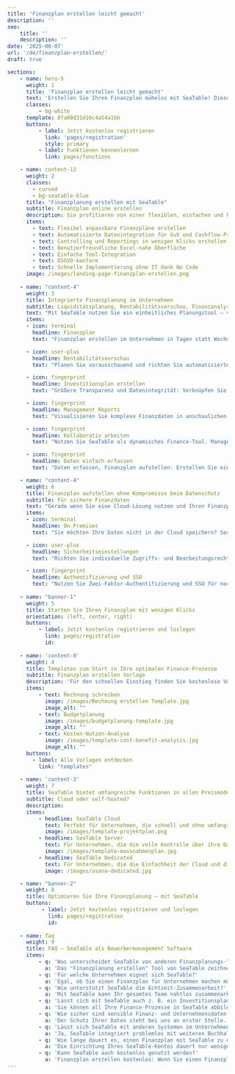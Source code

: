 ```yaml
---
title: 'Finanzplan erstellen leicht gemacht'
description: ''
seo:
    title: ''
    description: ''
date: '2025-08-07'
url: '/de/finanzplan-erstellen/'
draft: true

sections:
    - name: hero-5
      weight: 1
      title: 'Finanzplan erstellen leicht gemacht'
      text: 'Erstellen Sie Ihren Finanzplan mühelos mit SeaTable! Diese innovative Plattform kombiniert die Vorzüge von Tabellen mit den leistungsstarken Funktionen moderner Cloud-Datenbanken. Perfekt für Unternehmen, Start-ups und Freiberufler, die ihren Finanzplan erstellen und optimieren möchten.'
      classes:
          - bg-white
      template: 8fa08d31d16c4a54a1bb
      buttons:
          - label: Jetzt kostenlos registrieren
            link: 'pages/registration'
            style: primary
          - label: Funktionen kennenlernen
            link: pages/functions

    - name: content-12
      weight: 2
      classes: 
        - curved
        - bg-seatable-blue
      title: "Finanzplanung erstellen mit SeaTable"
      subtitle: Finanzplan online erstellen
      description: Sie profitieren von einer flexiblen, einfachen und kollaborativen Lösung, die Ihren Finanzplan im Unternehmen auf das nächste Level bringt. Starten Sie jetzt!
      items:
        - text: Flexibel anpassbare Finanzpläne erstellen
        - text: Automatisierte Datenintegration für GuV und Cashflow-Prognosen
        - text: Controlling und Reportings in wenigen Klicks erstellen
        - text: Benutzerfreundliche Excel-nahe Oberfläche
        - text: Einfache Tool-Integration
        - text: DSGVO-konform
        - text: Schnelle Implementierung ohne IT dank No Code
      image: /images/landing-page-finanzplan-erstellen.png
 
    - name: "content-4"
      weight: 3
      title: Integrierte Finanzplanung im Unternehmen
      subtitle: Liquiditätsplanung, Rentabilitätsvorschau, Finanzanalyse 
      text: "Mit SeaTable nutzen Sie ein einheitliches Planungstool – vom Kapitalbedarfs und Finanzierungsplan bis zu Finanzanlysen und Reports. Lassen Sie alle relevanten Daten automatisiert in einer Single-Source-of-Truth zusammenfließen. Arbeiten Sie kollaborativ in Echtzeit zusammen. Schaffen Sie maximale Transparenz dank integrierter Automatisierungs- und Benachrichtigungsfunktionen."
      items:
      - icon: terminal
        headline: Finanzplan
        text: "Finanzplan erstellen im Unternehmen in Tagen statt Wochen: Mit SeaTable planen Sie schneller und greifen jederzeit auf aktuelle Zahlen zu."

      - icon: user-plus
        headline: Rentabilitätsvorschau
        text: "Planen Sie vorausschauend und richten Sie automatisierte Benachrichtigungen ein, um Planabweichungen frühzeitig zu erkennen."

      - icon: fingerprint
        headline: Investitionsplan erstellen
        text: "Größere Transparenz und Datenintegrität: Verknüpfen Sie Forecasting und Budget zu einem belastbaren Investitionsplan." 

      - icon: fingerprint
        headline: Management Reports
        text: "Visualisieren Sie komplexe Finanzdaten in anschaulichen Analyse-Dashboards. Erstellen Sie aussagekräftige Reportings mit Echtzeitdaten." 

      - icon: fingerprint
        headline: Kollaborativ arbeiten
        text: "Nutzen Sie SeaTable als dynamisches Finance-Tool. Managen Sie Prozesse und Tasks und arbeiten Sie ohne Datenverlust in Echtzeit zusammen."

      - icon: fingerprint
        headline: Daten einfach erfassen
        text: "Daten erfassen, Finanzplan aufstellen: Erstellen Sie ein benutzerfreundliches Finance-Frontend mit unserem Universal App Builder."

    - name: "content-4"
      weight: 6
      title: Finanzplan aufstellen ohne Kompromisse beim Datenschutz
      subtitle: Für sichere Finanzdaten
      text: "Gerade wenn Sie eine Cloud-Lösung nutzen und Ihren Finanzplan online erstellen, müssen Ihre Daten besonders gut geschützt sein. Für uns haben Datenschutz und Datensicherheit höchste Priorität. Denn beim Schutz Ihrer Daten machen wir Kompromisse - und Sie sollten es auch nicht, wenn Sie einen Finanzplan aufstellen."
      items:
      - icon: terminal
        headline: On-Premises
        text: "Sie möchten Ihre Daten nicht in der Cloud speichern? SeaTable Server bietet den gleichen Funktionsumfang."

      - icon: user-plus
        headline: Sicherheitseinstellungen
        text: "Richten Sie individuelle Zugriffs- und Bearbeitungsrechte ein und beschränken Sie den Zugang zu sensiblen Daten."

      - icon: fingerprint
        headline: Authentifizierung und SSO
        text: "Nutzen Sie Zwei-Faktor-Authentifizierung und SSO für noch größere Datensicherheit." 
        
    - name: "banner-1"
      weight: 5
      title: Starten Sie Ihren Finanzplan mit wenigen Klicks
      orientation: (left, center, right)
      buttons: 
          - label: Jetzt kostenlos registrieren und loslegen
            link: pages/registration
            id: 
    
    - name: 'content-8'
      weight: 4
      title: Templates zum Start in Ihre optimalen Finance-Prozesse
      subtitle: Finanzplan erstellen Vorlage
      description: 'Für den schnellen Einstieg finden Sie kostenlose Vorlagen speziell für einen Finanzplan für Unternehmen. Sie können jede Vorlage flexibel anpassen und erweitern, damit sie für Ihren Kapitalbedarfs und Finanzierungsplan passt. Mit nur einem Klick importieren Sie Templates in Ihren SeaTable Account.'
      items:
          - text: Rechnung schreiben
            image: /images/Rechnung erstellen Template.jpg
            image_alt: ""
          - text: Budgetplanung
            image: /images/budgetplanung-template.jpg
            image_alt: ""
          - text: Kosten-Nutzen-Analyse
            image: /images/template-cost-benefit-analysis.jpg
            image_alt: ""
      buttons:
        - label: Alle Vorlagen entdecken
          link: "templates"
    
    - name: 'content-3'
      weight: 7
      title: SeaTable bietet umfangreiche Funktionen in allen Preismodellen
      subtitle: Cloud oder self-hosted?
      description: 
      items:
          - headline: SeaTable Cloud
            text: Perfekt für Unternehmen, die schnell und ohne umfangreiche IT-Infrastruktur starten wollen – flexibel und skalierbar.
            image: /images/template-projektplan.png
          - headline: SeaTable Server
            text: Für Unternehmen, die die volle Kontrolle über ihre Daten behalten wollen, bietet SeaTable Server eine On-Premises-Option.
            image: /images/template-massnahmenplan.jpg
          - headline: SeaTable Dedicated
            text: Für Unternehmen, die die Einfachheit der Cloud und die Flexibilität eines selbst gehosteten Systems benötigen.  
            image: /images/asana-dedicated.jpg

    - name: "banner-2"
      weight: 8
      title: Optimieren Sie Ihre Finanzplanung – mit SeaTable  
      buttons:
           - label: Jetzt kostenlos registrieren und loslegen
             link: pages/registration
             id: 
   
    - name: faq
      weight: 9
      title: FAQ – SeaTable als Bewerbermanagement Software
      items:
          - q: 'Was unterscheidet SeaTable von anderen Finanzplanungs-Tools?'
            a: 'Das "Finanzplanung erstellen" Tool von SeaTable zeichnet sich durch die einfache Implementierung ohne zusätzlichen IT-Aufwand,  eine nahtlose Integration in Ihre bestehenden Systeme, absolute DSGVO-Konformität und individuelle Anpassungsmöglichkeiten aus. Sie können Reportings, Analysen, Ihre Rentabilitätsvorschau, Ihre Liquiditätsplanung oder Ihren Kapitalbedarfs und Finanzierungsplan in einer Single Source of Truth vereinen. Die Echtzeit-Zusammenarbeit in SeaTable hilft Finanzteams effizienter und flexibler zu arbeiten und präziser zu planen. Auch geeignet für einen Finanzplan im Startup.'
          - q: 'Für welche Unternehmen eignet sich SeaTable?'
            a: 'Egal, ob Sie einen Finanzplan für Unternehmen machen möchten, einen Finanzplan für Kleinunternehmer oder einen Finanzplan für ein Startup erstellen: SeaTable eignet sich als Tool für Firmen jeder Größe und Komplexität. Unsere Preismodelle sind flexibel und skalierbar, so dass Sie jederzeit nur für die Funktionen zahlen, die Sie tatsächlich brauchen. Dadurch ist SeaTable das ideale Tool, wenn Sie Ihren Finanzplan online erstellen.'
          - q: 'Wie unterstützt SeaTable die Echtzeit-Zusammenarbeit?'
            a: 'Mit SeaTable kann Ihr gesamtes Team nahtlos zusammenarbeiten. Sie können Fristen setzen, über die integrierte Automatisierung Aufgaben zuweisen sowie Freigabeprozesse steuern und dadurch ganz einfach Ihren Finanzplan online erstellen. Durch automatische Benachrichtigungen behalten alle Beteiligten Deadlines und Änderungen im Blick. Dies ist für einen Finanzplan im Startup ebenso hilfreich wie in großen Unternehmen.'
          - q: 'Lässt sich mit SeaTable auch z. B. ein Investitionsplan erstellen?'
            a: 'Sie können all Ihre Finance-Prozesse in SeaTable abbilden, ohne Kompromisse bei Ihren Anforderungen zu machen. Einen Investitionsplan erstellen Sie in SeaTable ebenso flexibel und kollaborativ, wie Sie Finanzpläne erstellen oder Ihre Rechnungsverwaltung abbilden.'
          - q: 'Wie sicher sind sensible Finanz- und Unternehmensdaten bei SeaTable?'
            a: 'Der Schutz Ihrer Daten steht bei uns an erster Stelle. SeaTable Cloud wird ausschließlich auf Servern eines Schweizer Anbieters in Deutschland gehostet und ist daher vollkommen DSGVO-konform. Wenn Sie mit SeaTable einen Finanzierungsplan erstellen, sind Ihre Daten sicher.'
          - q: 'Lässt sich SeaTable mit anderen Systemen im Unternehmen verknüpfen?'
            a: 'Ja, SeaTable integriert problemlos mit weiteren Buchhaltungs- oder Zahlungsdienstleister-Systemen – entweder über die SeaTable API oder Automatisierungs-Tools. So haben Sie jederzeit die Wahl: Sie können in SeaTable Ihren Kapitalbedarfs und Finanzierungsplan oder einen Investitionsplan erstellen und mit weiteren Tools verknüpfen, oder SeaTable für weitere Anwendungsfälle und Prozesse nutzen.'
          - q: 'Wie lange dauert es, einen Finanzplan mit SeaTable zu erstellen und gibt es eine Finanzplan Vorlage?'
            a: 'Die Einrichtung Ihres SeaTable-Kontos dauert nur wenige Minuten – und damit ist die Implementierung auch schon abgeschlossen und Sie sind sofort startklar. Dank der intuitiven und benutzerfreundlichen Oberfläche und verschiedener Finance-Vorlagen werden Sie schnell einen ersten Finanzplan erstellen können. Wenn Sie bereits eine Vorlage für einen Finanzplan für Excel nutzen, können Sie diese ganz einfach importieren. Wie viel Zeit Sie konkret investieren müssen, wenn Sie einen Finanzplan aufstellen möchten, hängt jedoch von verschiedenen individuellen Faktoren ab, so dass wir dazu keine pauschale Aussage treffen können.'
          - q: 'Kann SeaTable auch kostenlos genutzt werden?'
            a: 'Finanzplan erstellen kostenlos: Wenn Sie einen Finanzplan aufstellen möchten, bietet SeaTable Free bereits alle Funktionen, die Sie benötigen. Je nach Komplexität oder Datenvolumen, empfiehlt sich jedoch der Abschluss eines Plus- oder Enterprise-Abos. Diese Abos empfehlen sich besonders, wenn Sie einen Finanzierungsplan erstellen oder einen Finanzplan aufstellen und die Automatisierungsfunktionen in SeaTable nutzen möchten. Wenn Sie Ihren Finanzplan online erstellen und Ihr bestehendes SeaTable-Abo nicht mehr ausreicht, können Sie Ihr Abo-Modell jederzeit ganz einfach wechseln.'       
---
```

